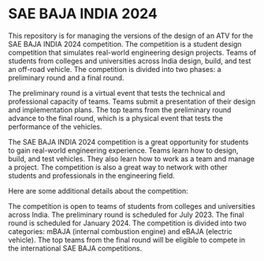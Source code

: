 # SAE BAJA INDIA 2024
This repository is for managing the versions of the design of an ATV for the SAE BAJA INDIA 2024 competition. The competition is a student design competition that simulates real-world engineering design projects. Teams of students from colleges and universities across India design, build, and test an off-road vehicle. The competition is divided into two phases: a preliminary round and a final round.

The preliminary round is a virtual event that tests the technical and professional capacity of teams. Teams submit a presentation of their design and implementation plans. The top teams from the preliminary round advance to the final round, which is a physical event that tests the performance of the vehicles.

The SAE BAJA INDIA 2024 competition is a great opportunity for students to gain real-world engineering experience. Teams learn how to design, build, and test vehicles. They also learn how to work as a team and manage a project. The competition is also a great way to network with other students and professionals in the engineering field.

Here are some additional details about the competition:

The competition is open to teams of students from colleges and universities across India.
The preliminary round is scheduled for July 2023.
The final round is scheduled for January 2024.
The competition is divided into two categories: mBAJA (internal combustion engine) and eBAJA (electric vehicle).
The top teams from the final round will be eligible to compete in the international SAE BAJA competitions.
